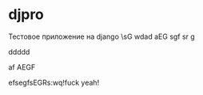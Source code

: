djpro
=====

Тестовое приложение на django
\\sG
wdad
aEG
sgf
sr
g

ddddd

af
AEGF




efsegfsEGRs:wq!fuck yeah!
